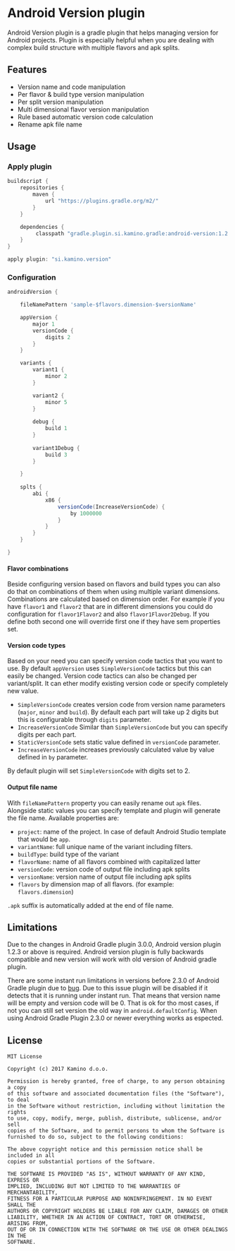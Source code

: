 # Android Version plugin

Android Version plugin is a gradle plugin that helps managing version for Android projects. Plugin is especially helpful when you are dealing with complex build structure with multiple flavors and apk splits.

## Features

 - Version name and code manipulation
 - Per flavor & build type version manipulation
 - Per split version manipulation
 - Multi dimensional flavor version manipulation
 - Rule based automatic version code calculation
 - Rename apk file name

## Usage

### Apply plugin

```groovy
buildscript {
    repositories {
        maven {
            url "https://plugins.gradle.org/m2/"
        }
    }

    dependencies {
         classpath "gradle.plugin.si.kamino.gradle:android-version:1.2.6"
    }
}

apply plugin: "si.kamino.version"
```

### Configuration

```groovy
androidVersion {

    fileNamePattern 'sample-$flavors.dimension-$versionName'

    appVersion {
        major 1
        versionCode {
            digits 2
        }
    }

    variants {
        variant1 {
            minor 2
        }

        variant2 {
            minor 5
        }
        
        debug {
            build 1
        }
        
        variant1Debug {
            build 3
        }

    }
    
    splts {
        abi {
            x86 {
                versionCode(IncreaseVersionCode) {
                    by 1000000
                }
            }
        }
    }

}
```

#### Flavor combinations

Beside configuring version based on flavors and build types you can also do that on combinations of them when using 
multiple variant dimensions. Combinations are calculated based on dimension order. For example if you have `flavor1`
and `flavor2` that are in different dimensions you could do configuration for `flavor1Flavor2` and also 
`flavor1Flavor2Debug`. If you define both second one will override first one if they have sem properties set.

#### Version code types

Based on your need you can specify version code tactics that you want to use. By default 
`appVersion` uses `SimpleVersionCode` tactics but this can easily be changed. Version code 
tactics can also be changed per variant/split. It can ether modify existing version code
or specify completely  new value.

- `SimpleVersionCode` creates version code from version name parameters (`major`, `minor` and `build`). By default 
each part will take up 2 digits but this is configurable through `digits` parameter.
- `IncreaseVersionCode` Similar than `SimpleVersionCode` but you can specify digits per each part.
- `StaticVersionCode` sets static value defined in `versionCode` parameter.
- `IncreaseVersionCode` increases previously calculated value by value defined in `by` parameter.

By default plugin will set `SimpleVersionCode` with digits set to 2.

#### Output file name

With `fileNamePattern` property you can easily rename out `apk` files. Alongside static values you can specify template
and plugin will generate the file name. Available properties are:
 - `project`: name of the project. In case of default Android Studio template that would be `app`.
 - `variantName`: full unique name of the variant including filters.
 - `buildType`: build type of the variant
 - `flavorName`: name of all flavors combined with capitalized latter
 - `versionCode`: version code of output file including apk splits
 - `versionName`: version name of output file including apk splits
 - `flavors` by dimension map of all flavors. (for example: `flavors.dimension`)

`.apk` suffix is automatically added at the end of file name.

## Limitations 

Due to the changes in Android Gradle plugin 3.0.0, Android version plugin 1.2.3 or above is required. Android version plugin is fully backwards compatible and 
new version will work with old version of Android gradle plugin.

There are some instant run limitations in versions before 2.3.0 of Android Gradle plugin due to [bug](https://code.google.com/p/android/issues/detail?id=227610).
Due to this issue plugin will be disabled if it detects that it is running under instant run. That means that version name will be empty 
and version code will be 0. That is ok for tho most cases, if not you can still set version the old way in `android.defaultConfig`.
When using Android Gradle Plugin 2.3.0 or newer everything works as espected.

## License 

    MIT License
    
    Copyright (c) 2017 Kamino d.o.o.
    
    Permission is hereby granted, free of charge, to any person obtaining a copy
    of this software and associated documentation files (the "Software"), to deal
    in the Software without restriction, including without limitation the rights
    to use, copy, modify, merge, publish, distribute, sublicense, and/or sell
    copies of the Software, and to permit persons to whom the Software is
    furnished to do so, subject to the following conditions:
    
    The above copyright notice and this permission notice shall be included in all
    copies or substantial portions of the Software.
    
    THE SOFTWARE IS PROVIDED "AS IS", WITHOUT WARRANTY OF ANY KIND, EXPRESS OR
    IMPLIED, INCLUDING BUT NOT LIMITED TO THE WARRANTIES OF MERCHANTABILITY,
    FITNESS FOR A PARTICULAR PURPOSE AND NONINFRINGEMENT. IN NO EVENT SHALL THE
    AUTHORS OR COPYRIGHT HOLDERS BE LIABLE FOR ANY CLAIM, DAMAGES OR OTHER
    LIABILITY, WHETHER IN AN ACTION OF CONTRACT, TORT OR OTHERWISE, ARISING FROM,
    OUT OF OR IN CONNECTION WITH THE SOFTWARE OR THE USE OR OTHER DEALINGS IN THE
    SOFTWARE.
